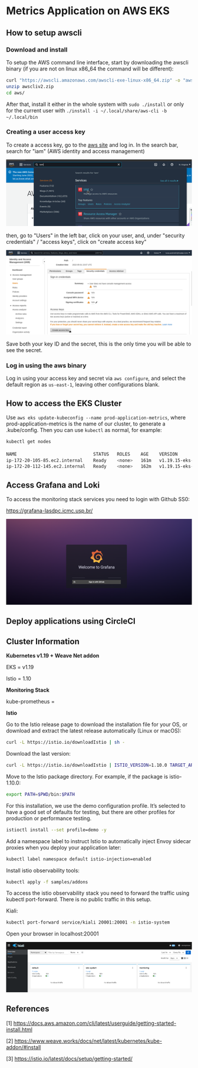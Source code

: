 # Metrics Application on AWS EKS


## How to setup awscli

### Download and install
To setup the AWS command line interface, start by downloading the awscli binary (if you are not on linux x86\_64 the command will be different):
```bash
curl "https://awscli.amazonaws.com/awscli-exe-linux-x86_64.zip" -o "awscliv2.zip"
unzip awscliv2.zip
cd aws/
```

After that, install it either in the whole system with `sudo ./install` or only for the current user with `./install -i ~/.local/share/aws-cli -b ~/.local/bin`

### Creating a user access key
To create a access key, go to the [aws site](https://aws.amazon.com/) and log in. In the search bar, search for "iam" (AWS identity and access management)

![stats](setup/IAM.png)


then, go to "Users" in the left bar, click on your user, and, under "security credentials" / "access keys", click on "create access key"

![stats](setup/accesskey.png)

Save both your key ID and the secret, this is the only time you will be able to see the secret.

### Log in using the aws binary
Log in using your access key and secret via `aws configure`, and select the default region as `us-east-1`, leaving other configurations blank.

## How to access the EKS Cluster
Use `aws eks update-kubeconfig --name prod-application-metrics`, where prod-application-metrics is the name of our cluster, to generate a .kube/config. Then you can use `kubectl` as normal, for example:

```bash
kubectl get nodes

NAME                             STATUS   ROLES    AGE    VERSION
ip-172-20-105-85.ec2.internal    Ready    <none>   161m   v1.19.15-eks-9c63c4
ip-172-20-112-145.ec2.internal   Ready    <none>   162m   v1.19.15-eks-9c63c4
```


## Access Grafana and Loki

To access the monitoring stack services you need to login with Github SS0:

https://grafana-lasdpc.icmc.usp.br/

![stats](setup/grafana.png)

## Deploy applications using CircleCI


## Cluster Information

**Kubernetes v1.19 + Weave Net addon**

EKS = v1.19<p>
Istio = 1.10

**Monitoring Stack**

kube-prometheus =

**Istio**

Go to the Istio release page to download the installation file for your OS, or download and extract the latest release automatically (Linux or macOS):

```bash
curl -L https://istio.io/downloadIstio | sh -
```

Download the last version:

```bash
curl -L https://istio.io/downloadIstio | ISTIO_VERSION=1.10.0 TARGET_ARCH=x86_64 sh -
```

Move to the Istio package directory. For example, if the package is istio-1.10.0:

```bash
export PATH=$PWD/bin:$PATH
```

For this installation, we use the demo configuration profile. It’s selected to have a good set of defaults for testing, but there are other profiles for production or performance testing.

```bash
istioctl install --set profile=demo -y
```
Add a namespace label to instruct Istio to automatically inject Envoy sidecar proxies when you deploy your application later:

```bash
kubectl label namespace default istio-injection=enabled
```

Install istio observability tools:

```bash
kubectl apply -f samples/addons
```

To access the istio observability stack you need to forward the traffic using kubectl port-forward. There is no public traffic in this setup.

Kiali:

```bash
kubectl port-forward service/kiali 20001:20001 -n istio-system
```

Open your browser in localhost:20001

![stats](setup/kiali.png)

## References

[1] https://docs.aws.amazon.com/cli/latest/userguide/getting-started-install.html <p>
[2] https://www.weave.works/docs/net/latest/kubernetes/kube-addon/#install <p>
[3] https://istio.io/latest/docs/setup/getting-started/ <p>
